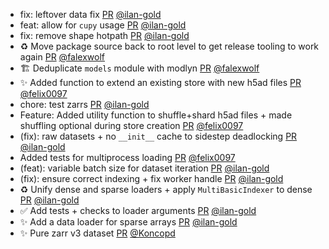 - fix: leftover data fix [PR](https://github.com/laminlabs/arrayloaders/pull/24) [@ilan-gold](https://github.com/ilan-gold)
- feat: allow for `cupy` usage [PR](https://github.com/laminlabs/arrayloaders/pull/23) [@ilan-gold](https://github.com/ilan-gold)
- fix: remove shape hotpath [PR](https://github.com/laminlabs/arrayloaders/pull/22) [@ilan-gold](https://github.com/ilan-gold)
- ♻️ Move package source back to root level to get release tooling to work again [PR](https://github.com/laminlabs/arrayloaders/pull/21) [@falexwolf](https://github.com/falexwolf)
- 🏗️ Deduplicate `models` module with modlyn [PR](https://github.com/laminlabs/arrayloaders/pull/20) [@falexwolf](https://github.com/falexwolf)
- ✨ Added function to extend an existing store with new h5ad files [PR](https://github.com/laminlabs/arrayloaders/pull/19) [@felix0097](https://github.com/felix0097)
- chore: test zarrs [PR](https://github.com/laminlabs/arrayloaders/pull/18) [@ilan-gold](https://github.com/ilan-gold)
- Feature: Added utility function to shuffle+shard h5ad files + made shuffling optional during store creation [PR](https://github.com/laminlabs/arrayloaders/pull/11) [@felix0097](https://github.com/felix0097)
- (fix): raw datasets + no `__init__` cache to sidestep deadlocking [PR](https://github.com/laminlabs/arrayloaders/pull/17) [@ilan-gold](https://github.com/ilan-gold)
- Added tests for multiprocess loading [PR](https://github.com/laminlabs/arrayloaders/pull/14) [@felix0097](https://github.com/felix0097)
- (feat): variable batch size for dataset iteration [PR](https://github.com/laminlabs/arrayloaders/pull/15) [@ilan-gold](https://github.com/ilan-gold)
- (fix): ensure correct indexing + fix worker handle [PR](https://github.com/laminlabs/arrayloaders/pull/13) [@ilan-gold](https://github.com/ilan-gold)
- ♻️ Unify dense and sparse loaders + apply `MultiBasicIndexer` to dense [PR](https://github.com/laminlabs/arrayloaders/pull/12) [@ilan-gold](https://github.com/ilan-gold)
- ✅ Add tests + checks to loader arguments [PR](https://github.com/laminlabs/arrayloaders/pull/10) [@ilan-gold](https://github.com/ilan-gold)
- ✨ Add a data loader for sparse arrays [PR](https://github.com/laminlabs/arrayloaders/pull/6) [@ilan-gold](https://github.com/ilan-gold)
- ✨ Pure zarr v3 dataset [PR](https://github.com/laminlabs/modlyn/pull/7) [@Koncopd](https://github.com/Koncopd)
